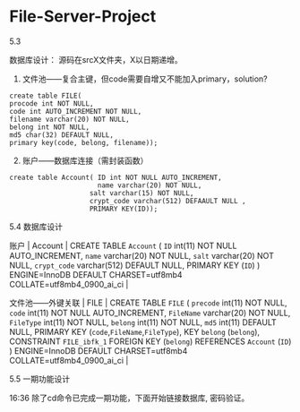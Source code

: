 # File-Server-Project

5.3 

数据库设计：
源码在srcX文件夹，X以日期递增。

1. 文件池——复合主键，但code需要自增又不能加入primary，solution?

```mysql
create table FILE(
procode int NOT NULL, 
code int AUTO_INCREMENT NOT NULL, 
filename varchar(20) NOT NULL, 
belong int NOT NULL, 
md5 char(32) DEFAULT NULL, 
primary key(code, belong, filename));
```
2. 账户——数据库连接（需封装函数）

```mysql
create table Account( ID int NOT NULL AUTO_INCREMENT, 
                      name varchar(20) NOT NULL, 
                    salt varchar(15) NOT NULL, 
                    crypt_code varchar(512) DEFAAULT NULL , 
                    PRIMARY KEY(ID)); 
```

5.4 数据库设计

账户
| Account | CREATE TABLE `Account` (
  `ID` int(11) NOT NULL AUTO_INCREMENT,
  `name` varchar(20) NOT NULL,
  `salt` varchar(20) NOT NULL,
  `crypt_code` varchar(512) DEFAULT NULL,
  PRIMARY KEY (`ID`)
) ENGINE=InnoDB DEFAULT CHARSET=utf8mb4 COLLATE=utf8mb4_0900_ai_ci |

文件池——外键关联
| FILE  | CREATE TABLE `FILE` (
  `precode` int(11) NOT NULL,
  `code` int(11) NOT NULL AUTO_INCREMENT,
  `FileName` varchar(20) NOT NULL,
  `FileType` int(11) NOT NULL,
  `belong` int(11) NOT NULL,
  `md5` int(11) DEFAULT NULL,
  PRIMARY KEY (`code`,`FileName`,`FileType`),
  KEY `belong` (`belong`),
  CONSTRAINT `FILE_ibfk_1` FOREIGN KEY (`belong`) REFERENCES `Account` (`ID`)
) ENGINE=InnoDB DEFAULT CHARSET=utf8mb4 COLLATE=utf8mb4_0900_ai_ci |

5.5 一期功能设计

16:36 除了cd命令已完成一期功能，下面开始链接数据库, 密码验证。
